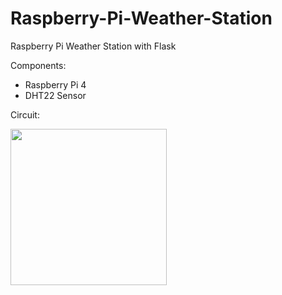 # Raspberry-Pi-Weather-Station
Raspberry Pi Weather Station with Flask

Components:
- Raspberry Pi 4
- DHT22 Sensor

Circuit:

<img src="https://user-images.githubusercontent.com/48130043/236628873-742cd886-2162-4f35-ae10-23a628b9ecf0.png" width="250" height="250">
